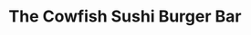 ---
layout: place
title: "The Cowfish Sushi Burger Bar"
permalink: /north-carolina/raleigh/the-cowfish-sushi-burger-bar.html
stateAbbr: NC
stateName: North Carolina
cityName: Raleigh
place_id: ChIJ660nrZZYrIkRP9AQVS2sBHI
photos:
  - name: >-
      places/ChIJ660nrZZYrIkRP9AQVS2sBHI/photos/AeeoHcLVvOn2iYkpXh6pvrTo6FQtRzTfGCuYlethJ0CChfh83R30DPddxVylXimRqXNCnUCWFeQUxNhuujDSOn3SgfgpG-HgLbl-LUDwqwJPLiCl-lXFFoMjzL5WmCuiFNw7vC-_WVInwd_0znpRVhZcUiZw2Zd31LhVBbdzx_P7z53BQa5qBSCfVgvSIgi7RJnFEjPOjad06sWTwV-17OpTfYw2qoPCqMQCP-WN_Res8AJoy-vUNo5E9MxSZdJTFDweDoXxxtqoQ76iNmoMxIjuN9ILkUV_FXyC_BFP0BynrgE26Q
    widthPx: 2048
    heightPx: 1360
    authorAttributions:
      - displayName: The Cowfish Sushi Burger Bar
        uri: https://maps.google.com/maps/contrib/102959602022800632190
        photoUri: >-
          https://lh3.googleusercontent.com/a-/ALV-UjU46DkGViaxq_dJLdplzKmCxG1SK4Qd5NeVxKRaj8GItc8s4zg=s100-p-k-no-mo
    flagContentUri: >-
      https://www.google.com/local/imagery/report/?cb_client=maps_api_places.places_api&image_key=!1e10!2sAF1QipMlPzM4dmOHOZVAFIcSYdksN-j4uYmqwuk0pQbV&hl=en-US
    googleMapsUri: >-
      https://www.google.com/maps/place//data=!3m4!1e2!3m2!1sAF1QipMlPzM4dmOHOZVAFIcSYdksN-j4uYmqwuk0pQbV!2e10!4m2!3m1!1s0x89ac5896ad27adeb:0x7204ac2d5510d03f
  - name: >-
      places/ChIJ660nrZZYrIkRP9AQVS2sBHI/photos/AeeoHcLXuZaxvHQsBL-ohbNeQiSzC0X2YLMlqDzUCJTaNLIbtiYBzqEd6_5Ibjp3EmLKHruJN9b2SMpyH3yvCkBdxLB-O4ifBh0Kx-zUza9STZ7YwIMInSCT2VbTlEpSb4U4sb5F6D1II18L31zfV_k3ftcKxh6kSxRPlJqDEm7Wwu2mF2h2lusvg2AzniO413HHe0_54MiTwPBJ5H-8pD_YmgK3Z545k7V1rocSFCZaqNhaa8KFXWFDywbuQkgXCqDor-sVA8gz4XfT045sakMy4Ywraz1aLDEI6YgF4_BCWFAutZworZZNAer8JIjgy1Kowh3nipuQ3TJEt3MDHeXc9a17UdoguVIqMstnj0exsXFgCNDunaCkxeg0RFU69nJUeD6zdzktsa1qD0IKb3lVN62wSSSOuU8zCx46JGHAUJ19ztL2RJzRPhXA7qBx8yym
    widthPx: 4000
    heightPx: 3000
    authorAttributions:
      - displayName: ch3m1st
        uri: https://maps.google.com/maps/contrib/103942969325826972762
        photoUri: >-
          https://lh3.googleusercontent.com/a-/ALV-UjWI_oPpzEMZ6RTOr5rfmeQ09198ZK6A-Qurd2JSwZ3-v0tNqtcfdQ=s100-p-k-no-mo
    flagContentUri: >-
      https://www.google.com/local/imagery/report/?cb_client=maps_api_places.places_api&image_key=!1e10!2sCIABIhADycKzawULlGfkoL4ABxlA&hl=en-US
    googleMapsUri: >-
      https://www.google.com/maps/place//data=!3m4!1e2!3m2!1sCIABIhADycKzawULlGfkoL4ABxlA!2e10!4m2!3m1!1s0x89ac5896ad27adeb:0x7204ac2d5510d03f
  - name: >-
      places/ChIJ660nrZZYrIkRP9AQVS2sBHI/photos/AeeoHcLc6TyjrdP1j_SCa_P9qM5LbfRtvyiHwO-HMycGgB_LmpLDzW8alCugafOGbmRg6KWEzY4Iv7U-vSJbB8pcAU9S2PmY1X35DxmXzmJoPjmRmOsVSQ1jq-4ctr8b1miEgbgAz4cuuQPcIaaJHe99ajOKxC7BHXWkiXe-HZYJ4H3LUeVTgXdYlXk0R02iv96ykaLzVi4VJieEZsRdBOqgOpbTkADspqIItcO1EzzdJjU-SBe_4-sJl8waDykzEYxjoKPBGVmvuhWMOL5Xgi31X7P3KhlHmfc5hyNX56l5sbTyyg
    widthPx: 828
    heightPx: 466
    authorAttributions:
      - displayName: The Cowfish Sushi Burger Bar
        uri: https://maps.google.com/maps/contrib/102959602022800632190
        photoUri: >-
          https://lh3.googleusercontent.com/a-/ALV-UjU46DkGViaxq_dJLdplzKmCxG1SK4Qd5NeVxKRaj8GItc8s4zg=s100-p-k-no-mo
    flagContentUri: >-
      https://www.google.com/local/imagery/report/?cb_client=maps_api_places.places_api&image_key=!1e10!2sAF1QipNW_Pitd46H07NyGbTK1Cb8XxTQR4QhZR9Fz-uL&hl=en-US
    googleMapsUri: >-
      https://www.google.com/maps/place//data=!3m4!1e2!3m2!1sAF1QipNW_Pitd46H07NyGbTK1Cb8XxTQR4QhZR9Fz-uL!2e10!4m2!3m1!1s0x89ac5896ad27adeb:0x7204ac2d5510d03f
  - name: >-
      places/ChIJ660nrZZYrIkRP9AQVS2sBHI/photos/AeeoHcJUjpFVM0R-FfzlS9Wz8pJPzNIgutbf35lNjYTVhjhqe9WDu1pcjlMt-MJA8H8Q3hNTq7vu40A4vL3IbPAng7QfUW69Ohaf_ByttUc8pOOfHvpdecK8zDBuHoCfvwX2eMr9aya8fRxuAfyrAJMHn5id5EJIdzqpz1GAfx-6a5ia67ZpavRc-dLX63YNi5fTtVBGNJZRWslsRroTHoS7qlppNKmMimiDog5umCqiO0urUCVhndVkED0Ys1GxJB4IQFpNnsDwcsVpWkDERizPtalcHGX9hMDJCd585CmmW-y_UUgaQ_SVWuXsUb_OV4Rgnj09uiC2A1XVkABMIfm3NmrM0J0cddOHf1qqzW0Ws2SC9OzoKcLCNMVpAGM8Xu5gouIkCdTyI8eNYgONu_sn-nZd5KElKlcl18limJvb7uY
    widthPx: 4032
    heightPx: 3024
    authorAttributions:
      - displayName: dan smith
        uri: https://maps.google.com/maps/contrib/108578185315865763656
        photoUri: >-
          https://lh3.googleusercontent.com/a-/ALV-UjW21ngYUgF_Zt4U3ojtgHLr8Hk6r_hGNeBTOBbBhTIMNJRKL_Oi=s100-p-k-no-mo
    flagContentUri: >-
      https://www.google.com/local/imagery/report/?cb_client=maps_api_places.places_api&image_key=!1e10!2sCIHM0ogKEICAgMDw5uexfA&hl=en-US
    googleMapsUri: >-
      https://www.google.com/maps/place//data=!3m4!1e2!3m2!1sCIHM0ogKEICAgMDw5uexfA!2e10!4m2!3m1!1s0x89ac5896ad27adeb:0x7204ac2d5510d03f
  - name: >-
      places/ChIJ660nrZZYrIkRP9AQVS2sBHI/photos/AeeoHcLYgsMLSRhNPXXrfB6FuVZqiRFOq8nKjj54UKxraEDWjL4lKG_9txZm8bSXgs67tk9lx4sgbXwcvsDBlGbPAN1K28sDqL_l-oNJ49QerEv8SRSHHYUmyIfiz6goivk-97x6UVGb5tEtvtq1swUYpibXZAKGma6WP9zRrdm6r4dOBwd7q_oL-cqiRxp_-7RQ0coVdq3OoZuOp0emeIThNaDhSUes46ewjT_B_uRKXzlg8NZq0Wfekmmswp0OVauUPRrzpu9kslD9dms8h1xstzh-kpEzGB1PUGoLUR5BpX05cCHPovkX1SAAuA2WgRCUuR4Bch3FxxAOZip0AbUyDBikeqtgR4DJxfmuLi6qnyVxcvtmoNL3HoPktuwWOYr77-4xvAjIeX1hh5iEptRXRldF-RX1pSxjUnOiguQZh1RdwA
    widthPx: 4716
    heightPx: 3540
    authorAttributions:
      - displayName: Viktoria Poniava
        uri: https://maps.google.com/maps/contrib/101313596327759086999
        photoUri: >-
          https://lh3.googleusercontent.com/a-/ALV-UjUXjdZQ1uxmusXk7K_V-yTz1SuadXagdb_i5fcjlV3vtV_A0pI=s100-p-k-no-mo
    flagContentUri: >-
      https://www.google.com/local/imagery/report/?cb_client=maps_api_places.places_api&image_key=!1e10!2sCIHM0ogKEICAgIDf0fytPg&hl=en-US
    googleMapsUri: >-
      https://www.google.com/maps/place//data=!3m4!1e2!3m2!1sCIHM0ogKEICAgIDf0fytPg!2e10!4m2!3m1!1s0x89ac5896ad27adeb:0x7204ac2d5510d03f
  - name: >-
      places/ChIJ660nrZZYrIkRP9AQVS2sBHI/photos/AeeoHcJsU8-4QS4DiFSuvWbrh62Ocsoss4Gc7bviKjfr4jt6LPRu-72DYzT6oHmiPfVGypFOV0pQzgSXOyqiGjzHSVWzActhN01Qt0wrikKXxEMHxIr142-DODLz-P43qJNgPe5T2iF_Mowgpb2cg8NMJLrLpesXKBJE70_-o_dNc4WvbiMPC1RSlKPzjJe09DfeqcbU9Ck1WHQBZeq-UZxrqXF0Zm_ZIOWeXRQNMnXxZ-6r3mZQT52fbvRmzN50aKMJr5Dd22EDTf3vVjIZhMXh5yTh6-ZGbvsoam-q-xcpxIdU_ivd4CbgDQZ9xViLKHtRSDjHEEAf6UNyw6MVfwriHnrpomlpJyZsBGEkuAydQvdKBJntFOY62MOeoTXLNpSqfqZcXRrvhHQ-6f5j7gGYT6vlHQbXu8b-_-yqjadOnpmMTJpD
    widthPx: 3949
    heightPx: 2962
    authorAttributions:
      - displayName: Mark Kemper
        uri: https://maps.google.com/maps/contrib/102055379888537794634
        photoUri: >-
          https://lh3.googleusercontent.com/a/ACg8ocK0YYW9wf7SRijK9cw1uYvheF_LNmqD2hNcQ0f0vNVxYaTHuw=s100-p-k-no-mo
    flagContentUri: >-
      https://www.google.com/local/imagery/report/?cb_client=maps_api_places.places_api&image_key=!1e10!2sCIHM0ogKEICAgID3_b37jwE&hl=en-US
    googleMapsUri: >-
      https://www.google.com/maps/place//data=!3m4!1e2!3m2!1sCIHM0ogKEICAgID3_b37jwE!2e10!4m2!3m1!1s0x89ac5896ad27adeb:0x7204ac2d5510d03f
  - name: >-
      places/ChIJ660nrZZYrIkRP9AQVS2sBHI/photos/AeeoHcLviF-qSihADxZxs8B5FleSlcv4eVomDjr3PjfYvltS-PREFSelDx9nAahf9MfhYS-ypy7IJttTKyfOcEUwJvpbJDysrKoQs85vguq22FAhn2ejPpziU48goH8qtrTP0Oc9QiDq5yZ1-fTNfynGWZrhihSdGLXK55UxJGn2mWxvUE6S5E6BEZ5CcIgAlDb8ykqcC-PI7nHypV8EfMXJa5Q56F0vX81_xhgCdu_6csj45YaZlBKi9z36K3KUN5wl0xdtBiUfqekTm6Ze__9GGjOLQzcyyTdpulgJK1_Mpdm8NL5SAlFrxysrVs2iugZb5MDCt7svxt36irgGtrdxP785OPLc4IA-Nriu4ohfOJRyLygrbGNL7Is1ljJ2lC0NROGn0HAI2_uB9XDkBrJSL_veXKOMls8vUNYLct-4s7A
    widthPx: 3000
    heightPx: 3000
    authorAttributions:
      - displayName: Mrs. McCorry
        uri: https://maps.google.com/maps/contrib/117100993598661108206
        photoUri: >-
          https://lh3.googleusercontent.com/a-/ALV-UjVtqMQp12FKRL0rNiXDSSGPdbHLFjFEDhwKnt1vKb9QJzrySCauZg=s100-p-k-no-mo
    flagContentUri: >-
      https://www.google.com/local/imagery/report/?cb_client=maps_api_places.places_api&image_key=!1e10!2sCIHM0ogKEICAgIDn7crGRQ&hl=en-US
    googleMapsUri: >-
      https://www.google.com/maps/place//data=!3m4!1e2!3m2!1sCIHM0ogKEICAgIDn7crGRQ!2e10!4m2!3m1!1s0x89ac5896ad27adeb:0x7204ac2d5510d03f
  - name: >-
      places/ChIJ660nrZZYrIkRP9AQVS2sBHI/photos/AeeoHcJdvJq_x4ZThrG_6zetu8A5OYsESv6cPn-TuEKlHiCF42jBgJbbYbDasD6VWyyKNc-xMy5npQqnsKIAdDcR0zStZZeFQ52aIGAATAdO7uiMrUSy_5nwjkPOcDD-uwuFZlUeLUhncsSZMa8y5jyzN1Uj6rNouQBDUAbR-VPkNpUY2va0voIF1doteXcKSvpBPs27WxYAbefFptCmZDnGVthWdjpv2AJEUbbFSuHsneTLyF1NzTGgQaDkS4S4QhS1W9aW9UuOhSpQ4B3Uu4IZTZbhISJW6p2WxDv3UFsrLHldhkOtuBatEnE5EfoLyYgMGSYeOrKMGPaKYmQTJum6XVqpsNb-A6DwaX91ICbOOxXG1jFPE1xw4mSlDaDzqPGc-XCjB6fSKa7_l4HjrpZlvXVcchCqHWf1fghK--YbR2rsJg
    widthPx: 4800
    heightPx: 3600
    authorAttributions:
      - displayName: Krystal Lynn
        uri: https://maps.google.com/maps/contrib/100012233492237367395
        photoUri: >-
          https://lh3.googleusercontent.com/a-/ALV-UjXCEueaZH0LeygjnFgm2ZMqitEasTIv27FlgWhbkCvVvZYF8bAP=s100-p-k-no-mo
    flagContentUri: >-
      https://www.google.com/local/imagery/report/?cb_client=maps_api_places.places_api&image_key=!1e10!2sCIHM0ogKEICAgID7kv67Cg&hl=en-US
    googleMapsUri: >-
      https://www.google.com/maps/place//data=!3m4!1e2!3m2!1sCIHM0ogKEICAgID7kv67Cg!2e10!4m2!3m1!1s0x89ac5896ad27adeb:0x7204ac2d5510d03f
  - name: >-
      places/ChIJ660nrZZYrIkRP9AQVS2sBHI/photos/AeeoHcLihsgpFJ6eULCri8HJWo3xH7ykRzBUfYjw5_GBCmo1Cec2wLT7kBFF8r6OUHXuL3yuRhO8LD5KkPlo1IXof96vDh7qBVYVQBX2sFTCJXv-y83z10-tihDvXn1MzDr08aWCquuesDQt3BCAn8oFmYqqDQZzztQRL567u4B6ZZLJTowo-rqGis28pHjFN1lqPMKshrnxoUfRplSejpXAx5Dpm-7mXJ1oTmj0_F2uH_G6ZsBT0FcaAh_UyhsRVOYXilqY1BmGqzSy2vR0iW5qDWLkDC8NS6tzWz8tG2bSS5798Yk5M5YDsqiOnex_p4M1aidOEZyLC-flNXhme3f5zXFH2cn6SP-OZ3C2iYGY1s7jpY737wlkyppUtME1ERbwa-EnJLjmZtczwUfgpp--n8hlG1vzdbY38BNb0vh5mNcx7ECb
    widthPx: 4800
    heightPx: 3600
    authorAttributions:
      - displayName: Debbie Hennessy
        uri: https://maps.google.com/maps/contrib/101953021718007880204
        photoUri: >-
          https://lh3.googleusercontent.com/a-/ALV-UjV755Mtjb67FeNEFqlz_4oU1j0bZ_owtLVKhBpN8RLxs6YofJ3L=s100-p-k-no-mo
    flagContentUri: >-
      https://www.google.com/local/imagery/report/?cb_client=maps_api_places.places_api&image_key=!1e10!2sCIHM0ogKEICAgIDv9oDt_gE&hl=en-US
    googleMapsUri: >-
      https://www.google.com/maps/place//data=!3m4!1e2!3m2!1sCIHM0ogKEICAgIDv9oDt_gE!2e10!4m2!3m1!1s0x89ac5896ad27adeb:0x7204ac2d5510d03f
  - name: >-
      places/ChIJ660nrZZYrIkRP9AQVS2sBHI/photos/AeeoHcIPYE0QsQkni-Bi2OrQEK63iLyDVG1JQZiQax-CfdLypRZ9HJnlUVaBJlty0J__TGYIVaMX2n5fYfQiPspFWRfBnWdCqbOqiBsPniuIPpSJcwjKrcEBDxTMyf1yiUrhh5GqpudYdS6O9Cn-vyAQtgzVp1Usmhy8twi0JmHuD8jRymf1TwkDo8R7lbDjKr6HDy0cI4BD8Zx7EMBRsdELCXrwtBhhUDwXElEgaRCoeSY-5CSP9YNMIpOdEI9TeyQMwT32e9xAmWXDbzj1xW7WCN7bCoAVR3HzcGymEQ60s2un6931gBvIfpoBeL_ur-KDirDzX8IuNfAPUHuaCSft6DuR0HpCVls6TebDlnaG1DzL_ZR68V0etqFSA8LkiJZkx4pgImy432y8aYse9wIV8l3ldZfDardxFAOOinuDEtZJFHY
    widthPx: 4000
    heightPx: 3000
    authorAttributions:
      - displayName: JR
        uri: https://maps.google.com/maps/contrib/102631394838917419502
        photoUri: >-
          https://lh3.googleusercontent.com/a/ACg8ocIjwkst-X5oCbv4qeaEcZsfzB2WKfq45Ttiu29Yd0cnpecgbdA=s100-p-k-no-mo
    flagContentUri: >-
      https://www.google.com/local/imagery/report/?cb_client=maps_api_places.places_api&image_key=!1e10!2sCIHM0ogKEICAgIC9r-nJnwE&hl=en-US
    googleMapsUri: >-
      https://www.google.com/maps/place//data=!3m4!1e2!3m2!1sCIHM0ogKEICAgIC9r-nJnwE!2e10!4m2!3m1!1s0x89ac5896ad27adeb:0x7204ac2d5510d03f
address: 4208 Six Forks Rd Ste 100, Raleigh, NC 27609, USA
street: 4208 Six Forks Rd Ste 100
city: Raleigh
state: NC
zip: '27609'
country: USA
neighborhood: North Hills
latitude: '35.837185'
longitude: '-78.640324'
accessibility_options:
  wheelchairAccessibleParking: true
  wheelchairAccessibleEntrance: true
  wheelchairAccessibleRestroom: true
  wheelchairAccessibleSeating: true
business_status: OPERATIONAL
name: The Cowfish Sushi Burger Bar
google_maps_links:
  directionsUri: >-
    https://www.google.com/maps/dir//''/data=!4m7!4m6!1m1!4e2!1m2!1m1!1s0x89ac5896ad27adeb:0x7204ac2d5510d03f!3e0
  placeUri: https://maps.google.com/?cid=8215880930931298367
  writeAReviewUri: >-
    https://www.google.com/maps/place//data=!4m3!3m2!1s0x89ac5896ad27adeb:0x7204ac2d5510d03f!12e1
  reviewsUri: >-
    https://www.google.com/maps/place//data=!4m4!3m3!1s0x89ac5896ad27adeb:0x7204ac2d5510d03f!9m1!1b1
  photosUri: >-
    https://www.google.com/maps/place//data=!4m3!3m2!1s0x89ac5896ad27adeb:0x7204ac2d5510d03f!10e5
primary_type: Sushi Restaurant
opening_hours:
  regular: null
  current: null
secondary_opening_hours:
  regular:
    weekdayDescriptions: null
    type: null
  current:
    weekdayDescriptions: null
    type: null
phone: (919) 784-0400
price_level: PRICE_LEVEL_MODERATE
price_range: $20 &ndash; $30
rating: '4.6'
rating_count: 4525
website: http://thecowfish.com/
description: >-
  Gourmet burgers & sushi, & fusion combos of the 2, plus beer & spirits in a
  vibrant, colorful space.
reviews:
  - name: >-
      places/ChIJ660nrZZYrIkRP9AQVS2sBHI/reviews/ChZDSUhNMG9nS0VJQ0FnSURuN2NyR2FREAE
    relativePublishTimeDescription: 6 months ago
    rating: 5
    text:
      text: >-
        Really cute casual spot with an interesting combination. Love the menu
        offerings. Our server was super nice. The food was pretty good. The only
        thing not to our liking were the milkshakes. The cookies and cream
        tasted like cream and when we ordered the chocolate shake it also tasted
        like cream- no chocolate. The birthday cake was also super delicious.
        We'll definitely return 🙌🏻
      languageCode: en
    originalText:
      text: >-
        Really cute casual spot with an interesting combination. Love the menu
        offerings. Our server was super nice. The food was pretty good. The only
        thing not to our liking were the milkshakes. The cookies and cream
        tasted like cream and when we ordered the chocolate shake it also tasted
        like cream- no chocolate. The birthday cake was also super delicious.
        We'll definitely return 🙌🏻
      languageCode: en
    authorAttribution:
      displayName: Mrs. McCorry
      uri: https://www.google.com/maps/contrib/117100993598661108206/reviews
      photoUri: >-
        https://lh3.googleusercontent.com/a-/ALV-UjVtqMQp12FKRL0rNiXDSSGPdbHLFjFEDhwKnt1vKb9QJzrySCauZg=s128-c0x00000000-cc-rp-mo-ba7
    publishTime: '2024-10-08T19:12:01.077489Z'
    flagContentUri: >-
      https://www.google.com/local/review/rap/report?postId=ChZDSUhNMG9nS0VJQ0FnSURuN2NyR2FREAE&d=17924085&t=1
    googleMapsUri: >-
      https://www.google.com/maps/reviews/data=!4m6!14m5!1m4!2m3!1sChZDSUhNMG9nS0VJQ0FnSURuN2NyR2FREAE!2m1!1s0x89ac5896ad27adeb:0x7204ac2d5510d03f
  - name: >-
      places/ChIJ660nrZZYrIkRP9AQVS2sBHI/reviews/ChdDSUhNMG9nS0VJQ0FnSURuM1pPeDdRRRAB
    relativePublishTimeDescription: 6 months ago
    rating: 5
    text:
      text: >-
        Pleasantly surprised by how great my experience was! The food is
        delicious, the burger was flavorful and juicy, and the sushi was fresh
        and flavorful!


        I love the atmosphere too! It's a fun, unique blend of westerns and
        eastern, with a giant aquarium in the middle and a comical movie motif.
        So quirky and well done!


        The Bento Box seems to be the best deal because you can sample a bit of
        everything!


        Very clean! Handicap accessible. Parking is difficult, but free.
      languageCode: en
    originalText:
      text: >-
        Pleasantly surprised by how great my experience was! The food is
        delicious, the burger was flavorful and juicy, and the sushi was fresh
        and flavorful!


        I love the atmosphere too! It's a fun, unique blend of westerns and
        eastern, with a giant aquarium in the middle and a comical movie motif.
        So quirky and well done!


        The Bento Box seems to be the best deal because you can sample a bit of
        everything!


        Very clean! Handicap accessible. Parking is difficult, but free.
      languageCode: en
    authorAttribution:
      displayName: Rob Mihelic
      uri: https://www.google.com/maps/contrib/103767934775191087784/reviews
      photoUri: >-
        https://lh3.googleusercontent.com/a/ACg8ocJZKlBWFl4nLAL-EhqoAU3HymxAA7TGQxYvaHug6tATOSQGOg=s128-c0x00000000-cc-rp-mo-ba5
    publishTime: '2024-10-09T01:26:26.418046Z'
    flagContentUri: >-
      https://www.google.com/local/review/rap/report?postId=ChdDSUhNMG9nS0VJQ0FnSURuM1pPeDdRRRAB&d=17924085&t=1
    googleMapsUri: >-
      https://www.google.com/maps/reviews/data=!4m6!14m5!1m4!2m3!1sChdDSUhNMG9nS0VJQ0FnSURuM1pPeDdRRRAB!2m1!1s0x89ac5896ad27adeb:0x7204ac2d5510d03f
  - name: >-
      places/ChIJ660nrZZYrIkRP9AQVS2sBHI/reviews/ChdDSUhNMG9nS0VJQ0FnSUR2OW9EdDNnRRAB
    relativePublishTimeDescription: 3 months ago
    rating: 4
    text:
      text: >-
        The restaurant was very crowded and extremely noisy. There was music
        banging in the background which made conversation almost impossible to
        hear. The decorations were fun and colorful. We were able to park at a
        nearby parking deck for free. The food quality was 4/5. We did not like
        the salad or blue cheese dressing. The truffle fries were overrated. The
        burgers are delicious. Excellent service. Cost $84/2. It’s a very trendy
        spot.
      languageCode: en
    originalText:
      text: >-
        The restaurant was very crowded and extremely noisy. There was music
        banging in the background which made conversation almost impossible to
        hear. The decorations were fun and colorful. We were able to park at a
        nearby parking deck for free. The food quality was 4/5. We did not like
        the salad or blue cheese dressing. The truffle fries were overrated. The
        burgers are delicious. Excellent service. Cost $84/2. It’s a very trendy
        spot.
      languageCode: en
    authorAttribution:
      displayName: Debbie Hennessy
      uri: https://www.google.com/maps/contrib/101953021718007880204/reviews
      photoUri: >-
        https://lh3.googleusercontent.com/a-/ALV-UjV755Mtjb67FeNEFqlz_4oU1j0bZ_owtLVKhBpN8RLxs6YofJ3L=s128-c0x00000000-cc-rp-mo-ba4
    publishTime: '2024-12-20T11:11:31.496314Z'
    flagContentUri: >-
      https://www.google.com/local/review/rap/report?postId=ChdDSUhNMG9nS0VJQ0FnSUR2OW9EdDNnRRAB&d=17924085&t=1
    googleMapsUri: >-
      https://www.google.com/maps/reviews/data=!4m6!14m5!1m4!2m3!1sChdDSUhNMG9nS0VJQ0FnSUR2OW9EdDNnRRAB!2m1!1s0x89ac5896ad27adeb:0x7204ac2d5510d03f
  - name: >-
      places/ChIJ660nrZZYrIkRP9AQVS2sBHI/reviews/ChZDSUhNMG9nS0VJQ0FnSUMzb0x1UUxBEAE
    relativePublishTimeDescription: 5 months ago
    rating: 5
    text:
      text: >-
        Nice lunch, with good atmosphere. Service was terrific, food was very
        good and seating comfortable.We sat in the enclosed patio in the corner
        on a nice Saturday afternoon. After a 5 minute wait for an outdoor
        table,we had the menu explained to us. The menu, can be a little
        confusing, because (I think) they want to give you many options. Which
        is good, but can make things confusing. In my experience, there are few
        places that offer, red meat with a fish choice. The side offering are
        generous potions. A great combo if you want some red meat, but also a
        filling healthy meal. I had to ask for more ginger, no biggy. The place
        was a little noisy, but  worth the price.

        Beware, the entrance is the revolving door  on the left.
      languageCode: en
    originalText:
      text: >-
        Nice lunch, with good atmosphere. Service was terrific, food was very
        good and seating comfortable.We sat in the enclosed patio in the corner
        on a nice Saturday afternoon. After a 5 minute wait for an outdoor
        table,we had the menu explained to us. The menu, can be a little
        confusing, because (I think) they want to give you many options. Which
        is good, but can make things confusing. In my experience, there are few
        places that offer, red meat with a fish choice. The side offering are
        generous potions. A great combo if you want some red meat, but also a
        filling healthy meal. I had to ask for more ginger, no biggy. The place
        was a little noisy, but  worth the price.

        Beware, the entrance is the revolving door  on the left.
      languageCode: en
    authorAttribution:
      displayName: Sal Panettieri
      uri: https://www.google.com/maps/contrib/107051142616537618195/reviews
      photoUri: >-
        https://lh3.googleusercontent.com/a-/ALV-UjXXOy5JEMHeJM0KnzRwk4KnCuuENx2rjcPteGwFXEICuRs38GST=s128-c0x00000000-cc-rp-mo-ba6
    publishTime: '2024-11-01T20:32:49.250054Z'
    flagContentUri: >-
      https://www.google.com/local/review/rap/report?postId=ChZDSUhNMG9nS0VJQ0FnSUMzb0x1UUxBEAE&d=17924085&t=1
    googleMapsUri: >-
      https://www.google.com/maps/reviews/data=!4m6!14m5!1m4!2m3!1sChZDSUhNMG9nS0VJQ0FnSUMzb0x1UUxBEAE!2m1!1s0x89ac5896ad27adeb:0x7204ac2d5510d03f
  - name: >-
      places/ChIJ660nrZZYrIkRP9AQVS2sBHI/reviews/ChZDSUhNMG9nS0VJQ0FnSUNueXZDQ2Z3EAE
    relativePublishTimeDescription: 6 months ago
    rating: 4
    text:
      text: >-
        I was very excited for my first time at Cowfish, since sushi and burgers
        are two of my favorite foods. Given the hype around the place, I went
        there with the expectation of a great burger and great sushi. I’d say
        that’s mostly what I got.


        The Bison Burger was delicious, albeit very messy. The Spicy Tuna Roll
        was good, but nothing special. My partner and I were both surprised that
        our appetizer and drinks were definitely the highlight of the meal!


        While we enjoyed our dinner at Cowfish, I wish I had tempered my
        expectations a bit. It was very expensive for what we got, but mostly
        good. I’d also recommend putting your name in online before leaving the
        house, as the off-waitlist wait was about 1 hour and 45 minutes.


        Overall a good experience, but I can’t say the food merits the price or
        the long wait times. Still worth a try and I will likely be back!
      languageCode: en
    originalText:
      text: >-
        I was very excited for my first time at Cowfish, since sushi and burgers
        are two of my favorite foods. Given the hype around the place, I went
        there with the expectation of a great burger and great sushi. I’d say
        that’s mostly what I got.


        The Bison Burger was delicious, albeit very messy. The Spicy Tuna Roll
        was good, but nothing special. My partner and I were both surprised that
        our appetizer and drinks were definitely the highlight of the meal!


        While we enjoyed our dinner at Cowfish, I wish I had tempered my
        expectations a bit. It was very expensive for what we got, but mostly
        good. I’d also recommend putting your name in online before leaving the
        house, as the off-waitlist wait was about 1 hour and 45 minutes.


        Overall a good experience, but I can’t say the food merits the price or
        the long wait times. Still worth a try and I will likely be back!
      languageCode: en
    authorAttribution:
      displayName: Lennon Cabral
      uri: https://www.google.com/maps/contrib/117020209740782608993/reviews
      photoUri: >-
        https://lh3.googleusercontent.com/a-/ALV-UjWXhEgoTTMR4A6lww4V8XilLR_SSQcvl2D99sNSJA0K1AAQHfc=s128-c0x00000000-cc-rp-mo-ba4
    publishTime: '2024-09-24T20:03:43.900563Z'
    flagContentUri: >-
      https://www.google.com/local/review/rap/report?postId=ChZDSUhNMG9nS0VJQ0FnSUNueXZDQ2Z3EAE&d=17924085&t=1
    googleMapsUri: >-
      https://www.google.com/maps/reviews/data=!4m6!14m5!1m4!2m3!1sChZDSUhNMG9nS0VJQ0FnSUNueXZDQ2Z3EAE!2m1!1s0x89ac5896ad27adeb:0x7204ac2d5510d03f
parking_options:
  freeParkingLot: true
  freeStreetParking: true
  freeGarageParking: true
payment_options:
  acceptsCreditCards: true
  acceptsDebitCards: true
  acceptsCashOnly: false
  acceptsNfc: true
allow_dogs: null
curbside_pickup: false
delivery: true
dine_in: true
good_for_children: true
good_for_groups: true
good_for_sports: false
live_music: false
menu_for_children: true
outdoor_seating: true
reservable: false
restroom: true
serves_beer: true
serves_breakfast: false
serves_brunch: true
serves_cocktails: true
serves_coffee: true
serves_dinner: true
serves_dessert: true
serves_lunch: true
serves_vegetarian_food: true
serves_wine: true
takeout: true

---